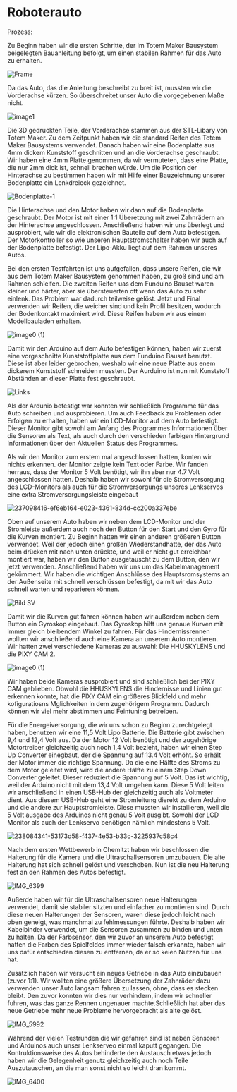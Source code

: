 Roboterauto
====

Prozess:


Zu Beginn haben wir die ersten Schritte, der im Totem Maker Bausystem beigelegten Bauanleitung befolgt, um einen stabilen Rahmen für das Auto zu erhalten. 

![Frame](https://github.com/biswro2023/smartiecar/assets/131591590/7b94b2d6-2c67-4be1-86b2-c1722326a118)


Da das Auto, das die Anleitung beschreibt zu breit ist, mussten wir die Vorderachse kürzen. So überschreitet unser Auto die vorgegebenen Maße nicht.


![image1](https://github.com/biswro2023/smartiecar/assets/131591590/8c653eb3-eba5-4a73-b68e-20d79b029bfa)


Die 3D gedruckten Teile, der Vorderachse stammen aus der STL-Libary von Totem Maker.
Zu dem Zeitpunkt haben wir die standard Reifen des Totem Maker Bausystems verwendet. 
Danach haben wir eine Bodenplatte aus 4mm dickem Kunststoff geschnitten und an die Vorderachse geschraubt.
Wir haben eine 4mm Platte genommen, da wir vermuteten, dass eine Platte, die nur 2mm dick ist, schnell brechen würde.
Um die Position der Hinterachse zu bestimmen haben wir mit Hilfe einer Bauzeichnung  unserer Bodenplatte ein Lenkdreieck gezeichnet.


![Bodenplatte-1](https://user-images.githubusercontent.com/131177565/235682426-33cb649e-8ef1-453e-b3f9-9b506c7610f3.png)


Die Hinterachse und den Motor haben wir dann auf die Bodenplatte geschraubt.
Der Motor ist mit einer 1:1 Überetzung mit zwei Zahnrädern an der Hinterachse angeschlossen.
Anschließend haben wir uns überlegt und ausprobiert, wie wir die elektronischen Bauteile auf dem Auto befestigen. 
Der Motorkontroller so wie unseren Hauptstromschalter haben wir auch auf der Bodenplatte befestigt. 
Der Lipo-Akku liegt auf dem Rahmen unseres Autos.

Bei den ersten Testfahrten ist uns aufgefallen, dass unsere Reifen, die wir aus dem Totem Maker Bausystem genommen haben, zu groß sind und am 
Rahmen schleifen. Die zweiten Reifen uas dem Funduino Bauset waren kleiner und härter, aber sie übersteuerten oft wenn das Auto zu sehr einlenk.
Das Problem war dadurch teilweise gelöst.
Jetzt und Final verwenden wir Reifen, die weicher sind und kein Profil besitzen, wodurch der Bodenkontakt maximiert wird.
Diese Reifen haben wir aus einem Modellbauladen erhalten.


![image0 (1)](https://github.com/biswro2023/smartiecar/assets/131177565/c86c0d01-40ef-4458-8a59-f7c86a03f72b)


Damit wir den Arduino auf dem Auto befestigen können, haben wir zuerst eine vorgeschnitte Kunststoffplatte aus dem Funduino Bauset benutzt. 
Diese ist aber leider gebrochen, weshalb wir eine neue Platte aus enem dickerem Kunststoff schneiden mussten.
Der Aurduino ist nun mit Kunststoff Abständen an dieser Platte fest geschraubt.


![Links](https://github.com/biswro2023/smartiecar/assets/131177565/8c6c1879-a27a-4534-aaba-69cf2ef00b81)


Als der Ardunio befestigt war konnten wir schließlich Programme für das Auto schreiben und ausprobieren.
Um auch Feedback zu Problemen oder Erfolgen zu erhalten, haben wir ein LCD-Monitor auf dem Auto befestigt.
Dieser Monitor gibt sowohl am Anfang des Programmes Informationen über die Sensoren als Text, als auch durch den verschieden farbigen Hintergrund Informationen über den Aktuellen Status des Programmes.

Als wir den Monitor zum erstem mal angeschlossen hatten, konten wir nichts erkennen. der Monitor zeigte kein Text oder Farbe.
Wir fanden herraus, dass der Monitor 5 Volt benötigt, wir ihn aber nur 4.7 Volt angeschlossen hatten.
Deshalb haben wir sowohl für die Stromversorgung des LCD-Monitors als auch für die Stromversorgungs unseres Lenkservos eine extra Stromversorgungsleiste eingebaut


![237098416-ef6eb164-e023-4361-834d-cc200a337ebe](https://github.com/biswro2023/smartiecar/assets/131591590/9290e95d-9778-4164-b21f-74ed072e3c0a)


Oben auf unserem Auto haben wir neben dem LCD-Monitor und der Stromleiste außerdem auch noch den Button für den Start und den Gyro für die Kurven montiert.
Zu Beginn hatten wir einen anderen größeren Button verwendet. Weil der jedoch einen großen Wiederstandhatte, der das Auto beim drücken mit nach unten drückte, und weil er nicht gut erreichbar montiert war,
haben wir den Button ausgetauscht zu dem Button, den wir jetzt verwenden.
Anschließend haben wir uns um das Kabelmanagement gekümmert. Wir haben die wichtigen Anschlüsse des Hauptsromsystems an der Außenseite mit schnell verschlüssen befestigt, da mit wir das Auto schnell warten 
und reparieren können.


![Bild SV](https://github.com/biswro2023/smartiecar/assets/131177565/a73ba44c-52b8-4dde-ab65-c6c7560cb832)


Damit wir die Kurven gut fahren können haben wir außerdem neben dem Button ein Gyroskop eingebaut.
Das Gyroskop hilft uns genaue Kurven mit immer gleich bleibendem Winkel zu fahren.
Für das Hindernissrennen wollten wir anschließend auch eine Kamera an unserem Auto montieren.
Wir hatten zwei verschiedene Kameras zu auswahl: Die HHUSKYLENS und die PIXY CAM 2.

![image0 (1)](https://github.com/biswro2023/smartiecar/assets/131177565/883c4d95-4bc7-4951-97ae-d3c51a035d14)

Wir haben beide Kameras ausprobiert und sind schließlich bei der PIXY CAM geblieben.
Obwohl die HHUSKYLENS die Hindernisse und Linien gut erkennen konnte, hat die PIXY CAM ein größeres Blickfeld und mehr kofiguratiosns Mglichkeiten in dem zugehörigem Programm. Dadurch können wir viel mehr abstimmen und Feintuning betreiben.

Für die Energeiversorgung, die wir uns schon zu Beginn zurechtgelegt haben, benutzen wir eine 11,5 Volt Lipo Batterie.
Die Batterie gibt zwischen 9,4 und 12,4 Volt aus. Da der Motor 12 Volt benötigt und der zugehörige Motortreiber gleichzeitig auch noch 1,4 Volt bezieht, haben wir einen Step Up Converter einegbaut, der die Spannung auf 13.4 Volt erhöht.
So erhält der Motor immer die richtige Spannung. Da die eine Hälfte des Stroms zu dem Motor geleitet wird, wird die andere Hälfte zu einem Step Down Converter geleitet. Dieser reduziert die Spannung auf 5 Volt. Das ist wichtig, weil der Arduino nicht mit dem 13,4 Volt umgehen kann.
Diese 5 Volt leiten wir anschließend in einen USB-Hub der gleichzeitig auch als Voltmeter dient.
Aus diesem USB-Hub geht eine Stromleitung dierekt zu dem Arduino und die andere zur Hauptstromleiste. Diese mussten wir installieren, weil 
die 5 Volt ausgabe des Arduinos nicht genau 5 Volt ausgibt. Sowohl der LCD Monitor als auch der Lenkservo benötigen nämlich mindestens 5 Volt.


![238084341-53173d58-f437-4e53-b33c-3225937c58c4](https://github.com/biswro2023/smartiecar/assets/131591590/da4db8a2-8d09-4db8-a71d-653b116fd0f1)


Nach dem ersten Wettbewerb in Chemitzt haben wir beschlossen die Halterung für die Kamera und die Ultraschallsensoren umzubauen.
Die alte Halterung hat sich schnell gelöst und verschoben. Nun ist die neu Halterung fest an den Rahmen des Autos befestigt.


![IMG_6399](https://github.com/biswro2023/smartiecar/assets/131177565/b6915354-6bd5-4f34-a280-85a809945a8f)


Außerde haben wir für die Ultraschallsensoren neue Halterungen verwendet, damit sie stabiler sitzten und einfacher zu montieren sind.
Durch diese neuen Halterungen der Sensoren, waren diese jedoch leicht nach oben geneigt, was manchmal zu fehlmessungen führte.
Deshalb haben wir Kabelbinder verwendet, um die Sensoren zusammen zu binden und unten zu halten.
Da der Farbsensor, den wir zuvor an unserem Auto befestigt hatten die Farben des Spielfeldes immer wieder falsch erkannte,
haben wir uns dafür entschieden diesen zu entfernen, da er so keien Nutzen für uns hat.

Zusätzlich haben wir versucht ein neues Getriebe in das Auto einzubauen (zuvor 1:1). Wir wollten eine größere Übersetzung der Zahnräder dazu verwenden
unser Auto langsam fahren zu lassen, ohne, dass es stecken bleibt. Den zuvor konnten wir dies nur verhindern, indem wir schneller fuhren,
was das ganze Rennen ungenauer machte.Schließlich hat aber das neue Getriebe mehr neue Probleme hervorgebracht als alte gelöst.


![IMG_5992](https://github.com/biswro2023/smartiecar/assets/131177565/e34ba7ce-fe0b-46ae-a5f0-6f5dfa4a5b01)


Während der vielen Testrunden die wir gefahren sind ist neben Sensoren und Arduinos auch unser Lenkserveo einmal kaputt gegangen.
Die Kontruktionsweise des Autos behinderte den Austausch etwas jedoch haben wir die Gelegenheit genutz gleichzeitig auch noch Teile Auszutauschen, an
die man sonst nicht so leicht dran kommt.


![IMG_6400](https://github.com/biswro2023/smartiecar/assets/131177565/e23a8204-81a6-4e5f-acc2-7981690d5138)





